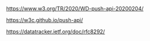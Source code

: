 https://www.w3.org/TR/2020/WD-push-api-20200204/

https://w3c.github.io/push-api/

https://datatracker.ietf.org/doc/rfc8292/
